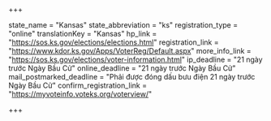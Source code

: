 +++

state_name = "Kansas"
state_abbreviation = "ks"
registration_type = "online"
translationKey = "Kansas"
hp_link = "https://sos.ks.gov/elections/elections.html"
registration_link = "https://www.kdor.ks.gov/Apps/VoterReg/Default.aspx"
more_info_link = "https://sos.ks.gov/elections/voter-information.html"
ip_deadline = "21 ngày trước Ngày Bầu Cử"
online_deadline = "21 ngày trước Ngày Bầu Cử"
mail_postmarked_deadline = "Phải được đóng dấu bưu điện 21 ngày trước Ngày Bầu Cử"
confirm_registration_link = "https://myvoteinfo.voteks.org/voterview/"

+++